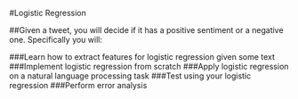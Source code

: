 #Logistic Regression

##Given a tweet, you will decide if it has a positive sentiment or a negative one. Specifically you will:

###Learn how to extract features for logistic regression given some text
###Implement logistic regression from scratch
###Apply logistic regression on a natural language processing task
###Test using your logistic regression
###Perform error analysis
